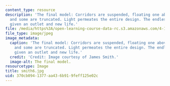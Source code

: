 ```yaml
---
content_type: resource
description: 'The final model: Corridors are suspended, floating one above the other,
  and some are truncated. Light permeates the entire design. The endless tubes are
  given an outlet and new life.'
file: /media/https%3A/open-learning-course-data-rc.s3.amazonaws.com/4-155b-architectural-design-level-iii-a-student-center-for-mit-fall-2004/370cb0941377aa436b919feff125e02c_smith6.jpg
file_type: image/jpeg
image_metadata:
  caption: 'The final model: Corridors are suspended, floating one above the other,
    and some are truncated. Light permeates the entire design. The endless tubes are
    given an outlet and new life.'
  credit: 'Credit: Image courtesy of James Smith.'
  image-alt: The final model.
resourcetype: Image
title: smith6.jpg
uid: 370cb094-1377-aa43-6b91-9feff125e02c
---
```


